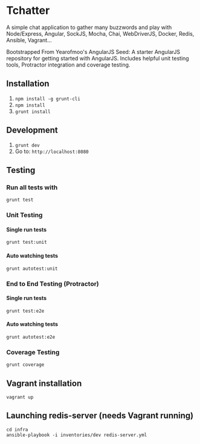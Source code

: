 # Tchatter

A simple chat application to gather many buzzwords and play with Node/Express, Angular, SockJS, Mocha, Chai, WebDriverJS, Docker, Redis, Ansible, Vagrant...

Bootstrapped From Yearofmoo's AngularJS Seed: A starter AngularJS repository for getting started with AngularJS. Includes helpful unit testing tools, Protractor integration and coverage testing.

## Installation

1. `npm install -g grunt-cli`
2. `npm install`
3. `grunt install`

## Development

1. `grunt dev`
2. Go to: `http://localhost:8080`

## Testing

### Run all tests with
`grunt test` 

### Unit Testing

#### Single run tests
`grunt test:unit` 

#### Auto watching tests
`grunt autotest:unit`

### End to End Testing (Protractor)

#### Single run tests
`grunt test:e2e` 

#### Auto watching tests
`grunt autotest:e2e`

### Coverage Testing

`grunt coverage`

## Vagrant installation
`vagrant up`

## Launching redis-server (needs Vagrant running)
```
cd infra
ansible-playbook -i inventories/dev redis-server.yml
```
